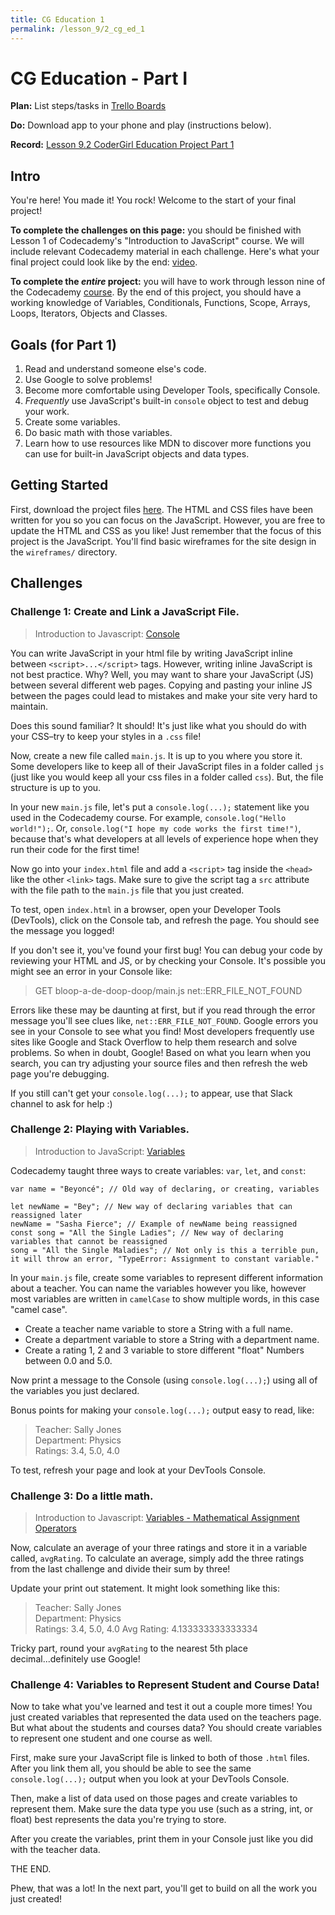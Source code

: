```yaml
---
title: CG Education 1
permalink: /lesson_9/2_cg_ed_1
---
```


# CG Education - Part I

**Plan:** List steps/tasks in [Trello Boards](https://trello.com/cg_webdev_ss_2018)

**Do:**  Download app to your phone and play (instructions below).

**Record:** [Lesson 9.2 CoderGirl Education Project Part 1](https://learn.launchcode.org/courses/131/assignments/7553)

## Intro

You're here! You made it! You rock! Welcome to the start of your final project!

**To complete the challenges on this page:** you should be finished with Lesson 1 of Codecademy's "Introduction to JavaScript" course. We will include relevant Codecademy material in each challenge. Here's what your final project could look like by the end: [video](https://youtu.be/l8nviFt9oAU).

**To complete the _entire_ project:** you will have to work through lesson nine of the Codecademy [course](https://www.codecademy.com/learn/introduction-to-javascript). By the end of this project, you should have a working knowledge of Variables, Conditionals, Functions, Scope, Arrays, Loops, Iterators, Objects and Classes.

## Goals (for Part 1)
1. Read and understand someone else's code.
2. Use Google to solve problems!
3. Become more comfortable using Developer Tools, specifically Console.
4. *Frequently* use JavaScript's built-in `console` object to test and debug your work.
5. Create some variables.
6. Do basic math with those variables.
7. Learn how to use resources like MDN to discover more functions you can use for built-in JavaScript objects and data types.

## Getting Started

First, download the project files [here](https://bit.ly/cg_ss18_cg-education). The HTML and CSS files have been written for you so you can focus on the JavaScript. However, you are free to update the HTML and CSS as you like! Just remember that the focus of this project is the JavaScript. You'll find basic wireframes for the site design in the `wireframes/` directory.

## Challenges
### Challenge 1: Create and Link a JavaScript File.

> Introduction to Javascript: [Console](https://www.codecademy.com/courses/introduction-to-javascript/lessons/introduction-to-javascript/exercises/console)

You can write JavaScript in your html file by writing JavaScript inline between `<script>...</script>` tags. However, writing inline JavaScript is not best practice. Why? Well, you may want to share your JavaScript (JS) between several different web pages. Copying and pasting your inline JS between the pages could lead to mistakes and make your site very hard to maintain.

Does this sound familiar? It should! It's just like what you should do with your CSS–try to keep your styles in a `.css` file!

Now, create a new file called `main.js`. It is up to you where you store it. Some developers like to keep all of their JavaScript files in a folder called `js` (just like you would keep all your css files in a folder called `css`). But, the file structure is up to you.

In your new `main.js` file, let's put a `console.log(...);` statement like you used in the Codecademy course. For example, `console.log("Hello world!");`. Or, `console.log("I hope my code works the first time!")`, because that's what developers at all levels of experience hope when they run their code for the first time!

Now go into your `index.html` file and add a `<script>` tag inside the `<head>` like the other `<link>` tags. Make sure to give the script tag a `src` attribute with the file path to the `main.js` file that you just created.

To test, open `index.html` in a browser, open your Developer Tools (DevTools), click on the Console tab, and refresh the page. You should see the message you logged!

If you don't see it, you've found your first bug! You can debug your code by reviewing your HTML and JS, or by checking your Console. It's possible you might see an error in your Console like:

> GET bloop-a-de-doop-doop/main.js net::ERR_FILE_NOT_FOUND

Errors like these may be daunting at first, but if you read through the error message you'll see clues like, `net::ERR_FILE_NOT_FOUND`. Google errors you see in your Console to see what you find! Most developers frequently use sites like Google and Stack Overflow to help them research and solve problems. So when in doubt, Google! Based on what you learn when you search, you can try adjusting your source files and then refresh the web page you're debugging.

If you still can't get your `console.log(...);` to appear, use that Slack channel to ask for help :)

### Challenge 2: Playing with Variables.

> Introduction to JavaScript: [Variables](https://www.codecademy.com/courses/introduction-to-javascript/lessons/variables/)

Codecademy taught three ways to create variables: `var`, `let`, and `const`:

```
var name = "Beyoncé"; // Old way of declaring, or creating, variables

let newName = "Bey"; // New way of declaring variables that can reassigned later
newName = "Sasha Fierce"; // Example of newName being reassigned
const song = "All the Single Ladies"; // New way of declaring variables that cannot be reassigned
song = "All the Single Maladies"; // Not only is this a terrible pun, it will throw an error, "TypeError: Assignment to constant variable."
```

In your `main.js` file, create some variables to represent different information about a teacher. You can name the variables however you like, however most variables are written in `camelCase` to show multiple words, in this case "camel case".

- Create a teacher name variable to store a String with a full name.  
- Create a department variable to store a String with a department name.   
- Create a rating 1, 2 and 3 variable to store different "float" Numbers between 0.0 and 5.0.

Now print a message to the Console (using `console.log(...);`) using all of the variables you just declared.

Bonus points for making your `console.log(...);` output easy to read, like:

>Teacher: Sally Jones  
Department: Physics  
Ratings: 3.4, 5.0, 4.0  

To test, refresh your page and look at your DevTools Console.

### Challenge 3: Do a little math.

> Introduction to Javascript: [Variables - Mathematical Assignment Operators](https://www.codecademy.com/courses/introduction-to-javascript/lessons/variables/exercises/mathematical-shortcuts)

Now, calculate an average of your three ratings and store it in a variable called, `avgRating`. To calculate an average, simply add the three ratings from the last challenge and divide their sum by three!

Update your print out statement. It might look something like this:

>Teacher: Sally Jones  
Department: Physics  
Ratings: 3.4, 5.0, 4.0
Avg Rating: 4.133333333333334

Tricky part, round your `avgRating` to the nearest 5th place decimal...definitely use Google!

### Challenge 4: Variables to Represent Student and Course Data!

Now to take what you've learned and test it out a couple more times! You just created variables that represented the data used on the teachers page. But what about the students and courses data? You should create variables to represent one student and one course as well.

First, make sure your JavaScript file is linked to both of those `.html` files. After you link them all, you should be able to see the same `console.log(...);` output when you look at your DevTools Console.

Then, make a list of data used on those pages and create variables to represent them. Make sure the data type you use (such as a string, int, or float) best represents the data you're trying to store.

After you create the variables, print them in your Console just like you did with the teacher data.

THE END.

Phew, that was a lot! In the next part, you'll get to build on all the work you just created!
